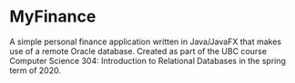 # MyFinance 
A simple personal finance application written in Java/JavaFX that makes use of a remote Oracle database. Created as part of the UBC course Computer Science 304: Introduction to Relational Databases in the spring term of 2020.
